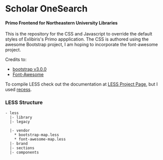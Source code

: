 Scholar OneSearch
==================
#### Primo Frontend for Northeastern University Libraries


This is the repository for the CSS and Javascript to override the default styles of Exlibiris's Primo appplication. The CSS is authored using the awesome Bootstrap project, I am hoping to incorporate the font-awesome project.

Credits to:
* [bootstrap v3.0.0](https://github.com/twitter/bootstrap)
* [Font-Awesome](https://github.com/FortAwesome/Font-Awesome)

To compile LESS check out the documentation at [LESS Project Page](http://lesscss.org/), but I used [recess](https://github.com/twitter/recess).


### LESS Structure

```
- less
  |- library
  |- legacy

  |- vendor
    * bootstrap-map.less
    * font-awesome-map.less
  |- brand
  |- sections
  |- components
```

